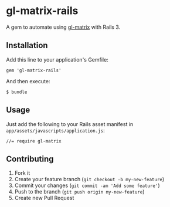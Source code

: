# gl-matrix-rails

A gem to automate using [gl-matrix](http://glmatrix.net/) with Rails 3.

## Installation

Add this line to your application's Gemfile:

    gem 'gl-matrix-rails'

And then execute:

    $ bundle

## Usage

Just add the following to your Rails asset manifest in
`app/assets/javascripts/application.js`:

    //= require gl-matrix

## Contributing

1. Fork it
2. Create your feature branch (`git checkout -b my-new-feature`)
3. Commit your changes (`git commit -am 'Add some feature'`)
4. Push to the branch (`git push origin my-new-feature`)
5. Create new Pull Request
